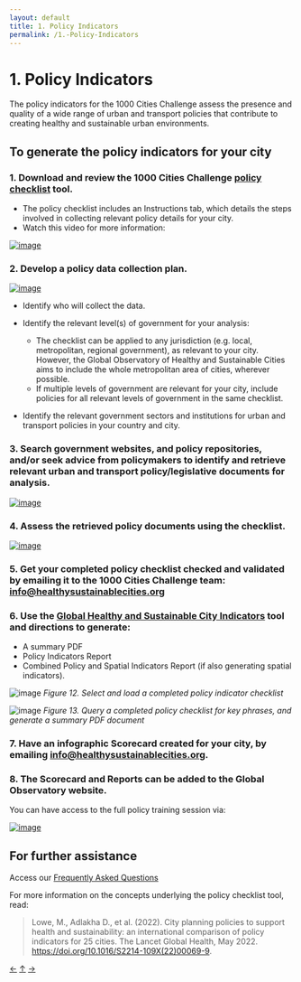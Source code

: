 ```yaml
---
layout: default
title: 1. Policy Indicators
permalink: /1.-Policy-Indicators
---
```


# 1. Policy Indicators

The policy indicators for the 1000 Cities Challenge assess the presence and quality of a wide range of urban and transport policies that contribute to creating healthy and sustainable urban environments.     

## To generate the policy indicators for your city
### 1. Download and review the 1000 Cities Challenge [policy checklist](https://github.com/healthysustainablecities/global-indicators/raw/refs/heads/main/process/data/policy_review/gohsc-policy-indicator-checklist.xlsx) tool. 

- The policy checklist includes an Instructions tab, which details the steps involved in collecting relevant policy details for your city.     
- Watch this video for more information:

[![image](https://github.com/user-attachments/assets/0bbd0214-cff8-42ae-9e02-6f11c7fe77c4)](https://www.youtube.com/watch?v=6AxWXu543nc&t=3s)

### 2. Develop a policy data collection plan.   

[![image](https://github.com/user-attachments/assets/1d80055e-e72e-4b4f-a65e-ea6296d3d8ed)](https://www.youtube.com/watch?v=gswuhnSoOvs&t=1309s)

- Identify who will collect the data.
- Identify the relevant level(s) of government for your analysis:   
    - The checklist can be applied to any jurisdiction (e.g. local, metropolitan, regional government), as relevant to your city. However, the Global Observatory of Healthy and Sustainable Cities aims to include the whole metropolitan area of cities, wherever possible.   
    - If multiple levels of government are relevant for your city, include policies for all relevant levels of government in the same checklist.  

- Identify the relevant government sectors and institutions for urban and transport policies in your country and city.    

### 3. Search government websites, and policy repositories, and/or seek advice from policymakers to identify and retrieve relevant urban and transport policy/legislative documents for analysis.    

[![image](https://github.com/user-attachments/assets/bd12ab75-704f-48ac-9397-4e4f21037dc2)](https://www.youtube.com/watch?v=Zz59fhkjk5s&t=37s)   

### 4. Assess the retrieved policy documents using the checklist.      

[![image](https://github.com/user-attachments/assets/92aa64df-d6de-4b97-8b96-4ea321f9bb73)](https://www.youtube.com/watch?v=0e-vLdmrutQ&t=1683s)   

### 5. Get your completed policy checklist checked and validated by emailing it to the 1000 Cities Challenge team: [info@healthysustainablecities.org](mailto:info@healthysustainablecities.org)

### 6. Use the [Global Healthy and Sustainable City Indicators](https://healthysustainablecities.github.io/global-indicators/2.-Spatial-indicators-and-reporting-software) tool and directions to generate:

- A summary PDF
- Policy Indicators Report
- Combined Policy and Spatial Indicators Report (if also generating spatial indicators).   
   
![image](https://github.com/user-attachments/assets/452db7b0-6e9b-4803-a0e0-dc872a6a579e)
*Figure 12. Select and load a completed policy indicator checklist*

![image](https://github.com/user-attachments/assets/233ced02-d33e-4406-a1bd-6e840bd84cb5) 
*Figure 13. Query a completed policy checklist for key phrases, and generate a summary PDF document*     

### 7. Have an infographic Scorecard created for your city, by emailing [info@healthysustainablecities.org](mailto:info@healthysustainablecities.org).

### 8. The Scorecard and Reports can be added to the Global Observatory website.   

You can have access to the full policy training session via:      

[![image](https://github.com/user-attachments/assets/15d01c5e-9b21-4eda-84b0-07a7887cc765)](https://www.youtube.com/watch?v=7DlxwsxgkzU&list=PLbW2Rd0iCbPgYbkpTSzM5ddBQVfuSy04F&index=1)


## For further assistance

Access our [Frequently Asked Questions](https://healthysustainablecities.github.io/global-indicators/9.-Frequently-Asked-Questions-(FAQ))

For more information on the concepts underlying the policy checklist tool, read:
> Lowe, M., Adlakha D., et al. (2022). City planning policies to support health and sustainability: an international comparison of policy indicators for 25 cities. The Lancet Global Health, May 2022. https://doi.org/10.1016/S2214-109X(22)00069-9.

[&larr;](https://healthysustainablecities.github.io/global-indicators/) [&uarr;]() [&rarr;](https://healthysustainablecities.github.io/global-indicators/2.-Spatial-indicators-and-reporting-software)
